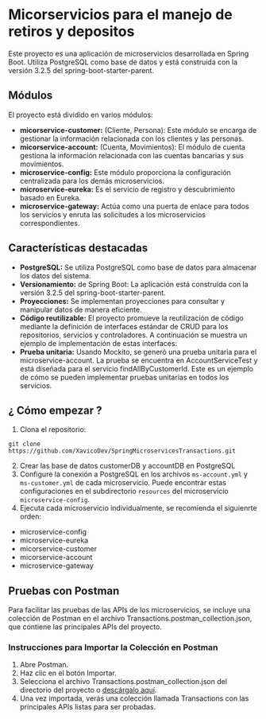 # Micorservicios para el manejo de retiros y depositos

Este proyecto es una aplicación de microservicios desarrollada en Spring Boot. Utiliza PostgreSQL como base de datos y está construida con la versión 3.2.5 del spring-boot-starter-parent.

## Módulos

El proyecto está dividido en varios módulos:

- **micorservice-customer:** (Cliente, Persona): Este módulo se encarga de gestionar la información relacionada con los clientes y las personas.
- **micorservice-account:** (Cuenta, Movimientos): El módulo de cuenta gestiona la información relacionada con las cuentas bancarias y sus movimientos.
- **microservice-config:** Este módulo proporciona la configuración centralizada para los demás microservicios.
- **microservice-eureka:** Es el servicio de registro y descubrimiento basado en Eureka.
- **microservice-gateway:** Actúa como una puerta de enlace para todos los servicios y enruta las solicitudes a los microservicios correspondientes.

## Características destacadas

- **PostgreSQL:** Se utiliza PostgreSQL como base de datos para almacenar los datos del sistema.
- **Versionamiento:** de Spring Boot: La aplicación está construida con la versión 3.2.5 del spring-boot-starter-parent.
- **Proyecciones:** Se implementan proyecciones para consultar y manipular datos de manera eficiente.
- **Código reutilizable:** El proyecto promueve la reutilización de código mediante la definición de interfaces estándar de CRUD para los repositorios, servicios y controladores. A continuación se muestra un ejemplo de implementación de estas interfaces:
- **Prueba unitaria:** Usando Mockito, se generó una prueba unitaria para el microservice-account. La prueba se encuentra en AccountServiceTest y está diseñada para el servicio findAllByCustomerId. Este es un ejemplo de cómo se pueden implementar pruebas unitarias en todos los servicios.

## ¿ Cómo empezar ?

1. Clona el repositorio:
```
git clone https://github.com/XavicoDev/SpringMicroservicesTransactions.git
```
2. Crear las base de datos customerDB y accountDB en PostgreSQL 
2. Configure la conexión a PostgreSQL en los archivos `ms-account.yml` y `ms-customer.yml` de cada microservicio. Puede encontrar estas configuraciones en el subdirectorio `resources` del microservicio `microservice-config`.
3. Ejecuta cada microservicio individualmente, se recomienda el siguienrte orden:
- microservice-config
- microservice-eureka
- micorservice-customer
- micorservice-account
- microservice-gateway

## Pruebas con Postman

Para facilitar las pruebas de las APIs de los microservicios, se incluye una colección de Postman en el archivo Transactions.postman_collection.json, que contiene las principales APIs del proyecto.

### Instrucciones para Importar la Colección en Postman

1. Abre Postman.
2. Haz clic en el botón Importar.
3. Selecciona el archivo Transactions.postman_collection.json del directorio del proyecto o [descárgalo aquí](Transactions.postman_collection.json).
4. Una vez importada, verás una colección llamada Transactions con las principales APIs listas para ser probadas.